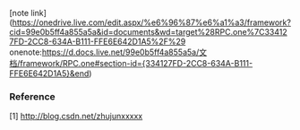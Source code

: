 [note link](https://onedrive.live.com/edit.aspx/%e6%96%87%e6%a1%a3/framework?cid=99e0b5ff4a855a5a&id=documents&wd=target%28RPC.one%7C334127FD-2CC8-634A-B111-FFE6E642D1A5%2F%29
             onenote:https://d.docs.live.net/99e0b5ff4a855a5a/文档/framework/RPC.one#section-id={334127FD-2CC8-634A-B111-FFE6E642D1A5}&end)
             
             
### Reference

[1] http://blog.csdn.net/zhujunxxxxx